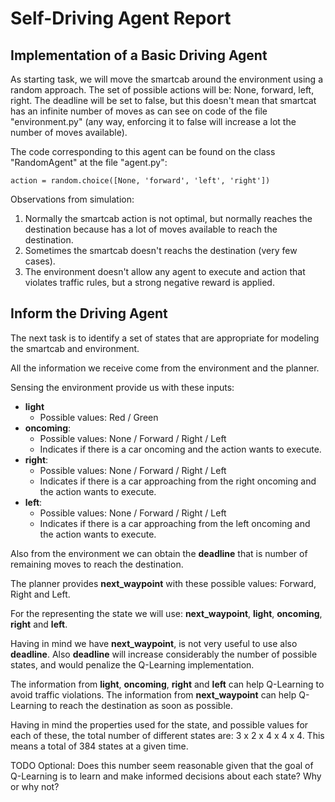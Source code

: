 <h1>Self-Driving Agent Report</h1>

<h2>Implementation of a Basic Driving Agent</h2>

As starting task, we will move the smartcab around the environment using 
a random approach. The set of possible actions will be: None, forward, 
left, right. The deadline will be set to false, but this doesn't mean
that smartcat has an infinite number of moves as can see on code of the file
"environment.py" (any way, enforcing it to false will increase a lot the
number of moves available).

The code corresponding to this agent can be found on the class 
"RandomAgent" at the file "agent.py":

```
action = random.choice([None, 'forward', 'left', 'right'])
```

Observations from simulation:

1. Normally the smartcab action is not optimal, but normally reaches the
destination because has a lot of moves available to reach the destination.
2. Sometimes the smartcab doesn't reachs the destination (very few cases).
3. The environment  doesn't allow any agent to execute and action that
violates traffic rules, but a strong negative reward is applied.

<h2>Inform the Driving Agent</h2>

The next task  is to identify a set of states that are appropriate for modeling 
the smartcab and environment. 

All the information we receive come from the environment and the planner.

Sensing the environment provide us with these inputs:

- **light**
    - Possible values: Red / Green
- **oncoming**:
    - Possible values: None / Forward / Right / Left
    - Indicates if there is a car oncoming and the action wants to execute.
- **right**:
    - Possible values: None / Forward / Right / Left
    - Indicates if there is a car approaching from the right oncoming and 
    the action wants to execute.
- **left**:
    - Possible values: None / Forward / Right / Left
    - Indicates if there is a car approaching from the left oncoming and 
    the action wants to execute.

Also from the environment we can obtain the **deadline** that is number of remaining
moves to reach the destination.

The planner provides **next_waypoint** with these possible values: Forward, Right
and Left.

For the representing the state we will use: **next_waypoint**, **light**, **oncoming**, 
**right** and **left**.

Having in mind we have **next_waypoint**, is not very useful to use also **deadline**. Also
**deadline** will increase considerably the number of possible states, and would
penalize the Q-Learning implementation.

The information from **light**, **oncoming**, **right** and **left** can help Q-Learning
to avoid traffic violations. The information from **next_waypoint** can help Q-Learning
to reach the destination as soon as possible.
 
Having in mind the properties used for the state, and possible values for each of
these, the total number of different states are: 3 x 2 x 4 x 4 x 4. This means a
total of 384 states at a given time.

TODO Optional: Does this number seem reasonable given that the goal of Q-Learning is to learn and make informed decisions about each state? Why or why not?

<!--Observations from simulation:-->

<!--1. The smartcab always reaches the destination. The reasons are that now the-->
<!--smartcab tries to move to next waypoint suggested by planner, and also that-->
<!--has a lot of moves available.-->
<!--2. The smartcab never receives a negative reward because now information about-->
<!--light and other cars is taken into account before executing any action.-->


